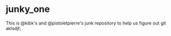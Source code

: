 # junky_one

This is @kibk's and @pistoletpierre's junk repository to help us figure out git
aklsdjf;
